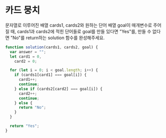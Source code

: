 # 카드 뭉치

문자열로 이루어진 배열 cards1, cards2와 원하는 단어 배열 goal이 매개변수로 주어질 때, cards1과 cards2에 적힌 단어들로 goal를 만들 있다면 "Yes"를, 만들 수 없다면 "No"를 return하는 solution 함수를 완성해주세요.

```javascript
function solution(cards1, cards2, goal) {
  var answer = "";
  let card1 = 0,
    card2 = 0;

  for (let i = 0; i < goal.length; i++) {
    if (cards1[card1] === goal[i]) {
      card1++;
      continue;
    } else if (cards2[card2] === goal[i]) {
      card2++;
      continue;
    } else {
      return "No";
    }
  }

  return "Yes";
}
```
